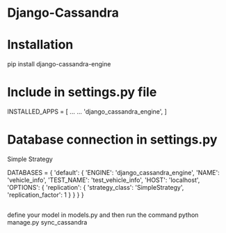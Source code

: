 # Django-Cassandra

# Installation

pip install django-cassandra-engine

# Include in settings.py file

INSTALLED_APPS = [
    ...
    ...
    'django_cassandra_engine',
]

# Database connection in settings.py 

Simple Strategy

DATABASES = {
    'default': {
        'ENGINE': 'django_cassandra_engine',
        'NAME': 'vehicle_info',
        'TEST_NAME': 'test_vehicle_info',
        'HOST': 'localhost',
        'OPTIONS': {
            'replication': {
                'strategy_class': 'SimpleStrategy',
                'replication_factor': 1
            }
        }
    }
}

##

define your model in models.py and then run the command python manage.py sync_cassandra